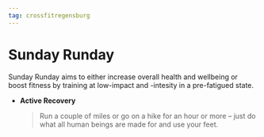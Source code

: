 ```yaml
---
tag: crossfitregensburg
---
```


# Sunday Runday

Sunday Runday aims to either increase overall health and wellbeing or boost fitness by training at low-impact and -intesity in a pre-fatigued state.

- **Active Recovery**

  > Run a couple of miles or go on a hike for an hour or more – just do what all human beings are made for and use your feet.
